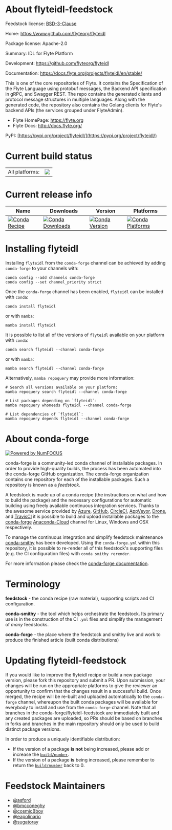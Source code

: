 About flyteidl-feedstock
========================

Feedstock license: [BSD-3-Clause](https://github.com/conda-forge/flyteidl-feedstock/blob/main/LICENSE.txt)

Home: https://www.github.com/flyteorg/flyteidl

Package license: Apache-2.0

Summary: IDL for Flyte Platform

Development: https://github.com/flyteorg/flyteidl

Documentation: https://docs.flyte.org/projects/flyteidl/en/stable/

This is one of the core repositories of Flyte. It contains the Specification
of the Flyte Language using protobuf messages, the Backend API specification
in gRPC, and Swagger REST. The repo contains the generated clients and protocol
message structures in multiple languages. Along with the generated code, the
repository also contains the Golang clients for Flyte's backend APIs (the
services grouped under FlyteAdmin).

- Flyte HomePage: https://flyte.org
- Flyte Docs: http://docs.flyte.org/

PyPI: [https://pypi.org/project/flyteidl/](https://pypi.org/project/flyteidl/)


Current build status
====================


<table><tr><td>All platforms:</td>
    <td>
      <a href="https://dev.azure.com/conda-forge/feedstock-builds/_build/latest?definitionId=15280&branchName=main">
        <img src="https://dev.azure.com/conda-forge/feedstock-builds/_apis/build/status/flyteidl-feedstock?branchName=main">
      </a>
    </td>
  </tr>
</table>

Current release info
====================

| Name | Downloads | Version | Platforms |
| --- | --- | --- | --- |
| [![Conda Recipe](https://img.shields.io/badge/recipe-flyteidl-green.svg)](https://anaconda.org/conda-forge/flyteidl) | [![Conda Downloads](https://img.shields.io/conda/dn/conda-forge/flyteidl.svg)](https://anaconda.org/conda-forge/flyteidl) | [![Conda Version](https://img.shields.io/conda/vn/conda-forge/flyteidl.svg)](https://anaconda.org/conda-forge/flyteidl) | [![Conda Platforms](https://img.shields.io/conda/pn/conda-forge/flyteidl.svg)](https://anaconda.org/conda-forge/flyteidl) |

Installing flyteidl
===================

Installing `flyteidl` from the `conda-forge` channel can be achieved by adding `conda-forge` to your channels with:

```
conda config --add channels conda-forge
conda config --set channel_priority strict
```

Once the `conda-forge` channel has been enabled, `flyteidl` can be installed with `conda`:

```
conda install flyteidl
```

or with `mamba`:

```
mamba install flyteidl
```

It is possible to list all of the versions of `flyteidl` available on your platform with `conda`:

```
conda search flyteidl --channel conda-forge
```

or with `mamba`:

```
mamba search flyteidl --channel conda-forge
```

Alternatively, `mamba repoquery` may provide more information:

```
# Search all versions available on your platform:
mamba repoquery search flyteidl --channel conda-forge

# List packages depending on `flyteidl`:
mamba repoquery whoneeds flyteidl --channel conda-forge

# List dependencies of `flyteidl`:
mamba repoquery depends flyteidl --channel conda-forge
```


About conda-forge
=================

[![Powered by
NumFOCUS](https://img.shields.io/badge/powered%20by-NumFOCUS-orange.svg?style=flat&colorA=E1523D&colorB=007D8A)](https://numfocus.org)

conda-forge is a community-led conda channel of installable packages.
In order to provide high-quality builds, the process has been automated into the
conda-forge GitHub organization. The conda-forge organization contains one repository
for each of the installable packages. Such a repository is known as a *feedstock*.

A feedstock is made up of a conda recipe (the instructions on what and how to build
the package) and the necessary configurations for automatic building using freely
available continuous integration services. Thanks to the awesome service provided by
[Azure](https://azure.microsoft.com/en-us/services/devops/), [GitHub](https://github.com/),
[CircleCI](https://circleci.com/), [AppVeyor](https://www.appveyor.com/),
[Drone](https://cloud.drone.io/welcome), and [TravisCI](https://travis-ci.com/)
it is possible to build and upload installable packages to the
[conda-forge](https://anaconda.org/conda-forge) [Anaconda-Cloud](https://anaconda.org/)
channel for Linux, Windows and OSX respectively.

To manage the continuous integration and simplify feedstock maintenance
[conda-smithy](https://github.com/conda-forge/conda-smithy) has been developed.
Using the ``conda-forge.yml`` within this repository, it is possible to re-render all of
this feedstock's supporting files (e.g. the CI configuration files) with ``conda smithy rerender``.

For more information please check the [conda-forge documentation](https://conda-forge.org/docs/).

Terminology
===========

**feedstock** - the conda recipe (raw material), supporting scripts and CI configuration.

**conda-smithy** - the tool which helps orchestrate the feedstock.
                   Its primary use is in the construction of the CI ``.yml`` files
                   and simplify the management of *many* feedstocks.

**conda-forge** - the place where the feedstock and smithy live and work to
                  produce the finished article (built conda distributions)


Updating flyteidl-feedstock
===========================

If you would like to improve the flyteidl recipe or build a new
package version, please fork this repository and submit a PR. Upon submission,
your changes will be run on the appropriate platforms to give the reviewer an
opportunity to confirm that the changes result in a successful build. Once
merged, the recipe will be re-built and uploaded automatically to the
`conda-forge` channel, whereupon the built conda packages will be available for
everybody to install and use from the `conda-forge` channel.
Note that all branches in the conda-forge/flyteidl-feedstock are
immediately built and any created packages are uploaded, so PRs should be based
on branches in forks and branches in the main repository should only be used to
build distinct package versions.

In order to produce a uniquely identifiable distribution:
 * If the version of a package **is not** being increased, please add or increase
   the [``build/number``](https://docs.conda.io/projects/conda-build/en/latest/resources/define-metadata.html#build-number-and-string).
 * If the version of a package **is** being increased, please remember to return
   the [``build/number``](https://docs.conda.io/projects/conda-build/en/latest/resources/define-metadata.html#build-number-and-string)
   back to 0.

Feedstock Maintainers
=====================

* [@asford](https://github.com/asford/)
* [@bmcconeghy](https://github.com/bmcconeghy/)
* [@cosmicBboy](https://github.com/cosmicBboy/)
* [@eapolinario](https://github.com/eapolinario/)
* [@sugatoray](https://github.com/sugatoray/)

